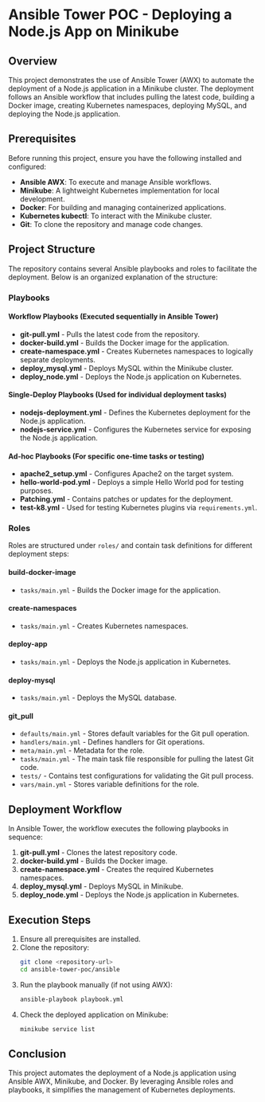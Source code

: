 # Ansible Tower POC - Deploying a Node.js App on Minikube

## Overview

This project demonstrates the use of Ansible Tower (AWX) to automate the deployment of a Node.js application in a Minikube cluster. The deployment follows an Ansible workflow that includes pulling the latest code, building a Docker image, creating Kubernetes namespaces, deploying MySQL, and deploying the Node.js application.

## Prerequisites

Before running this project, ensure you have the following installed and configured:

- **Ansible AWX**: To execute and manage Ansible workflows.
- **Minikube**: A lightweight Kubernetes implementation for local development.
- **Docker**: For building and managing containerized applications.
- **Kubernetes kubectl**: To interact with the Minikube cluster.
- **Git**: To clone the repository and manage code changes.

## Project Structure

The repository contains several Ansible playbooks and roles to facilitate the deployment. Below is an organized explanation of the structure:

### Playbooks

#### **Workflow Playbooks** (Executed sequentially in Ansible Tower)

- **git-pull.yml** - Pulls the latest code from the repository.
- **docker-build.yml** - Builds the Docker image for the application.
- **create-namespace.yml** - Creates Kubernetes namespaces to logically separate deployments.
- **deploy\_mysql.yml** - Deploys MySQL within the Minikube cluster.
- **deploy\_node.yml** - Deploys the Node.js application on Kubernetes.

#### **Single-Deploy Playbooks** (Used for individual deployment tasks)

- **nodejs-deployment.yml** - Defines the Kubernetes deployment for the Node.js application.
- **nodejs-service.yml** - Configures the Kubernetes service for exposing the Node.js application.

#### **Ad-hoc Playbooks** (For specific one-time tasks or testing)

- **apache2\_setup.yml** - Configures Apache2 on the target system.
- **hello-world-pod.yml** - Deploys a simple Hello World pod for testing purposes.
- **Patching.yml** - Contains patches or updates for the deployment.
- **test-k8.yml** - Used for testing Kubernetes plugins via `requirements.yml`.

### Roles

Roles are structured under `roles/` and contain task definitions for different deployment steps:

#### **build-docker-image**

- `tasks/main.yml` - Builds the Docker image for the application.

#### **create-namespaces**

- `tasks/main.yml` - Creates Kubernetes namespaces.

#### **deploy-app**

- `tasks/main.yml` - Deploys the Node.js application in Kubernetes.

#### **deploy-mysql**

- `tasks/main.yml` - Deploys the MySQL database.

#### **git\_pull**

- `defaults/main.yml` - Stores default variables for the Git pull operation.
- `handlers/main.yml` - Defines handlers for Git operations.
- `meta/main.yml` - Metadata for the role.
- `tasks/main.yml` - The main task file responsible for pulling the latest Git code.
- `tests/` - Contains test configurations for validating the Git pull process.
- `vars/main.yml` - Stores variable definitions for the role.

## Deployment Workflow

In Ansible Tower, the workflow executes the following playbooks in sequence:

1. **git-pull.yml** - Clones the latest repository code.
2. **docker-build.yml** - Builds the Docker image.
3. **create-namespace.yml** - Creates the required Kubernetes namespaces.
4. **deploy\_mysql.yml** - Deploys MySQL in Minikube.
5. **deploy\_node.yml** - Deploys the Node.js application in Kubernetes.

## Execution Steps

1. Ensure all prerequisites are installed.
2. Clone the repository:
   ```bash
   git clone <repository-url>
   cd ansible-tower-poc/ansible
   ```
3. Run the playbook manually (if not using AWX):
   ```bash
   ansible-playbook playbook.yml
   ```
4. Check the deployed application on Minikube:
   ```bash
   minikube service list
   ```

## Conclusion

This project automates the deployment of a Node.js application using Ansible AWX, Minikube, and Docker. By leveraging Ansible roles and playbooks, it simplifies the management of Kubernetes deployments.

